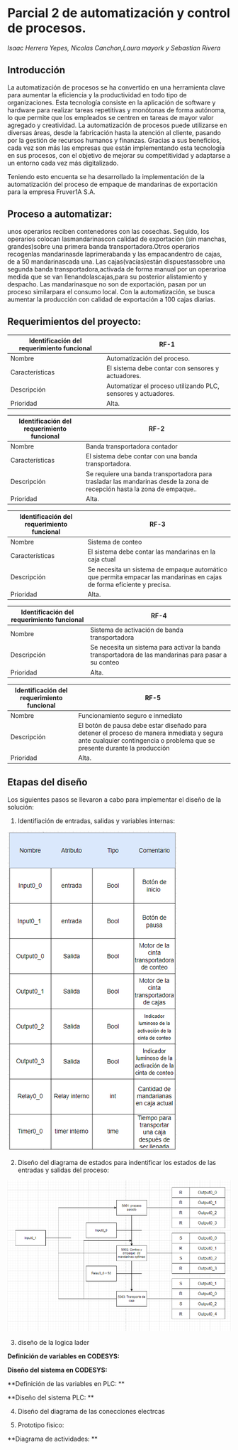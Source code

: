 # Parcial 2 de automatización y control de procesos.

*Isaac Herrera Yepes, Nicolas Canchon,Laura mayork y Sebastian Rivera*

## Introducción 

La automatización de procesos se ha convertido en una herramienta clave para aumentar la eficiencia y la productividad en todo tipo de organizaciones. Esta tecnología consiste en la aplicación de software y hardware para realizar tareas repetitivas y monótonas de forma autónoma, lo que permite que los empleados se centren en tareas de mayor valor agregado y creatividad. La automatización de procesos puede utilizarse en diversas áreas, desde la fabricación hasta la atención al cliente, pasando por la gestión de recursos humanos y finanzas. Gracias a sus beneficios, cada vez son más las empresas que están implementando esta tecnología en sus procesos, con el objetivo de mejorar su competitividad y adaptarse a un entorno cada vez más digitalizado.

Teniendo esto encuenta se ha desarrollado la implementación de la automatización del proceso de empaque de mandarinas de exportación para la empresa Fruver1A S.A.

## Proceso a automatizar: 

unos operarios reciben contenedores  con las  cosechas.  Seguido,  los  operarios colocan lasmandarinascon  calidad  de  exportación  (sin manchas,  grandes)sobre  una primera banda  transportadora.Otros  operarios recogenlas mandarinasde  laprimerabanda y las empacandentro de cajas, de a 50 mandarinascada una. Las cajas(vacías)están dispuestassobre una  segunda banda  transportadora,activada  de  forma  manual por  un  operarioa  medida  que  se  van llenandolascajas,para su posterior alistamiento y despacho. Las mandarinasque no son de exportación, pasan por un proceso similarpara el consumo local. Con la automatización, se busca aumentar la producción con calidad de exportación a 100 cajas diarias.


## Requerimientos del proyecto:

|Identificación del requerimiento funcional|RF-1|
|------------------------------------------|----|
|Nombre|Automatización del proceso.|
|Características|El sistema debe contar con sensores y actuadores.|
|Descripción|Automatizar el proceso utilizando PLC, sensores y actuadores.|
|Prioridad|Alta.|

|Identificación del requerimiento funcional|RF-2|
|------------------------------------------|----|
|Nombre|Banda transportadora contador|
|Características|El sistema debe contar con una banda transportadora.|
|Descripción|Se requiere una banda transportadora para trasladar las mandarinas desde la zona de recepción hasta la zona de empaque..|
|Prioridad|Alta.|

|Identificación del requerimiento funcional|RF-3|
|------------------------------------------|----|
|Nombre|Sistema de conteo|
|Características|El sistema debe contar las mandarinas en la caja ctual|
|Descripción| Se necesita un sistema de empaque automático que permita empacar las mandarinas en cajas de forma eficiente y precisa. |
|Prioridad|Alta.|

|Identificación del requerimiento funcional|RF-4|
|------------------------------------------|----|
|Nombre|Sistema de activación de banda transportadora|
|Descripción|Se necesita un sistema para activar la banda transportadora de las mandarinas para pasar a su conteo |
|Prioridad|Alta.|

|Identificación del requerimiento funcional|RF-5|
|------------------------------------------|----|
|Nombre|Funcionamiento seguro e inmediato|
|Descripción|El botón de pausa debe estar diseñado para detener el proceso de manera inmediata y segura ante cualquier contingencia o problema que se presente durante la producción |
|Prioridad|Alta.|

## Etapas del diseño


Los siguientes pasos se llevaron a cabo para implementar el diseño de la solución:

1.	Identifiación de entradas, salidas y variables internas:


![Diagrama de variables](/diagramas/diagrama%20de%20variables.png)

2.	Diseño del diagrama de estados para indentificar los estados de las entradas y salidas del proceso:

![Diagrama de estados](/diagramas/diagramaDeEstados.png)

3. diseño de la logica lader

**Definición de variables en CODESYS:**




 
**Diseño del sistema en CODESYS:**
 





**Definición de las variables en PLC: **
   


**Diseño del sistema PLC: **


4. Diseño del diagrama de las conecciones electrcas




 

5.	Prototipo fisico: 





**Diagrama de actividades: **

